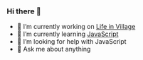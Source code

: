 ### Hi there 👋

- 🔭 I’m currently working on [Life in Village](https://github.com/mweiner01/lifeinvillage_node)
- 🌱 I’m currently learning [JavaScript](https://developer.mozilla.org/en-US/docs/Web/JavaScript)
- 🤔 I’m looking for help with JavaScript
- 💬 Ask me about anything
